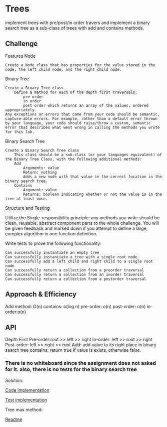 # Trees

implement trees with pre/post/in order travers and implement a binary search tree as a sub-class of trees with add and contains methods.

## Challenge

Features
Node

    Create a Node class that has properties for the value stored in the node, the left child node, and the right child node.

Binary Tree

    Create a Binary Tree class
        Define a method for each of the depth first traversals:
            pre order
            in order
            post order which returns an array of the values, ordered appropriately.
    Any exceptions or errors that come from your code should be semantic, capture-able errors. For example, rather than a default error thrown by your language, your code should raise/throw a custom, semantic error that describes what went wrong in calling the methods you wrote for this lab.

Binary Search Tree

    Create a Binary Search Tree class
        This class should be a sub-class (or your languages equivalent) of the Binary Tree Class, with the following additional methods:
        Add
            Arguments: value
            Return: nothing
            Adds a new node with that value in the correct location in the binary search tree.
        Contains
            Argument: value
            Returns: boolean indicating whether or not the value is in the tree at least once.

Structure and Testing

Utilize the Single-responsibility principle: any methods you write should be clean, reusable, abstract component parts to the whole challenge. You will be given feedback and marked down if you attempt to define a large, complex algorithm in one function definition.

Write tests to prove the following functionality:

    Can successfully instantiate an empty tree
    Can successfully instantiate a tree with a single root node
    Can successfully add a left child and right child to a single root node
    Can successfully return a collection from a preorder traversal
    Can successfully return a collection from an inorder traversal
    Can successfully return a collection from a postorder traversal

## Approach & Efficiency

Add method: O(n)
contains: o(log n)
pre-order: o(n)
post-order: o(n)
in-order:o(n)

## API

Depth First
Pre-order:root >> left >> right
In-order: left >> root >> right
Post-order: left >> right >> root
Add: add value to its right place in binary search tree
contains: return true if value is exists, otherwise false.

### There is no whiteboard since the assignment does not asked for it. also, there is no tests for the binary search tree


Solution: 

[Code implementation](/code401/tree-bts/tree_bts/binary_tree.py)

[Test implementation](/code401/tree-bts/tests/test_binary_tree.py)



Tree max method:

[Readme](/code401/tree-bts/TREEMAX.md)
